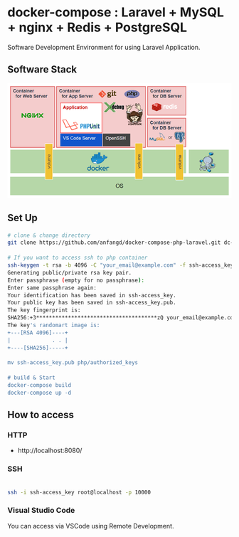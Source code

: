 # docker-compose : Laravel + MySQL + nginx + Redis + PostgreSQL

Software Development Environment for using Laravel Application.

## Software Stack

![Software Stack](docs/resources/software-stack.png)


## Set Up

```bash
# clone & change directory
git clone https://github.com/anfangd/docker-compose-php-laravel.git dc-laravel && cd $(basename $_ .git)

# If you want to access ssh to php container
ssh-keygen -t rsa -b 4096 -C "your_email@example.com" -f ssh-access_key
Generating public/private rsa key pair.
Enter passphrase (empty for no passphrase):
Enter same passphrase again:
Your identification has been saved in ssh-access_key.
Your public key has been saved in ssh-access_key.pub.
The key fingerprint is:
SHA256:+3**************************************zQ your_email@example.com
The key's randomart image is:
+---[RSA 4096]----+
|             . . |
+----[SHA256]-----+

mv ssh-access_key.pub php/authorized_keys

# build & Start
docker-compose build
docker-compose up -d

```

## How to access

### HTTP

- http://localhost:8080/

### SSH

```bash

ssh -i ssh-access_key root@localhost -p 10000
```

### Visual Studio Code

You can access via VSCode using Remote Development.

